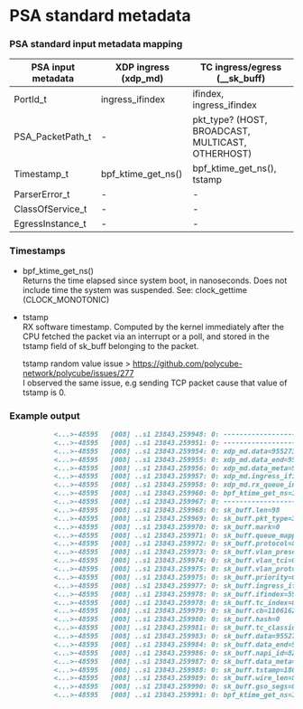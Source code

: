 # PSA standard metadata

### PSA standard input metadata mapping


| PSA input metadata 	| XDP ingress (xdp_md) 	| TC ingress/egress (__sk_buff)                     	|
|--------------------	|----------------------	|---------------------------------------------------	|
| PortId_t           	| ingress_ifindex      	| ifindex, ingress_ifindex                          	|
| PSA_PacketPath_t   	| -                    	| pkt_type? (HOST, BROADCAST, MULTICAST, OTHERHOST) 	|
| Timestamp_t        	| bpf_ktime_get_ns()   	| bpf_ktime_get_ns(), tstamp                        	|
| ParserError_t      	| -                    	| -                                                 	|
| ClassOfService_t   	| -                    	| -                                                 	|
| EgressInstance_t   	| -                    	| -                                                 	|


### Timestamps

* bpf_ktime_get_ns()   
    Returns the time elapsed since system boot, in nanoseconds.  Does not include time the system was suspended. See: clock_gettime (CLOCK_MONOTONIC)

* tstamp   
    RX software timestamp. Computed by the kernel immediately after the CPU fetched the packet via an interrupt or a poll, and stored in the tstamp field of sk_buff belonging to the packet.

    tstamp random value issue > https://github.com/polycube-network/polycube/issues/277  
    I observed the same issue, e.g sending TCP packet cause that value of tstamp is 0.

### Example output

```markdown
           <...>-48595   [008] ..s1 23843.259948: 0: ----------------------- NEW PACKET ---------------------------
           <...>-48595   [008] ..s1 23843.259951: 0: ----------------------- XDP metadata (xdp_md) ---------------------------
           <...>-48595   [008] ..s1 23843.259954: 0: xdp_md.data=955273472
           <...>-48595   [008] ..s1 23843.259955: 0: xdp_md.data_end=955273570
           <...>-48595   [008] ..s1 23843.259956: 0: xdp_md.data_meta=955273472
           <...>-48595   [008] ..s1 23843.259957: 0: xdp_md.ingress_ifindex=59
           <...>-48595   [008] ..s1 23843.259958: 0: xdp_md.rx_queue_index=0
           <...>-48595   [008] ..s1 23843.259960: 0: bpf_ktime_get_ns=1889154915
           <...>-48595   [008] ..s1 23843.259967: 0: ----------------------- TC metadata (sk_buff) ---------------------------
           <...>-48595   [008] ..s1 23843.259968: 0: sk_buff.len=98
           <...>-48595   [008] ..s1 23843.259969: 0: sk_buff.pkt_type=3
           <...>-48595   [008] ..s1 23843.259970: 0: sk_buff.mark=0
           <...>-48595   [008] ..s1 23843.259971: 0: sk_buff.queue_mapping=1
           <...>-48595   [008] ..s1 23843.259972: 0: sk_buff.protocol=8
           <...>-48595   [008] ..s1 23843.259973: 0: sk_buff.vlan_present=0
           <...>-48595   [008] ..s1 23843.259974: 0: sk_buff.vlan_tci=0
           <...>-48595   [008] ..s1 23843.259975: 0: sk_buff.vlan_proto=0
           <...>-48595   [008] ..s1 23843.259975: 0: sk_buff.priority=0
           <...>-48595   [008] ..s1 23843.259977: 0: sk_buff.ingress_ifindex=59
           <...>-48595   [008] ..s1 23843.259978: 0: sk_buff.ifindex=59
           <...>-48595   [008] ..s1 23843.259978: 0: sk_buff.tc_index=0
           <...>-48595   [008] ..s1 23843.259979: 0: sk_buff.cb=1106162992
           <...>-48595   [008] ..s1 23843.259980: 0: sk_buff.hash=0
           <...>-48595   [008] ..s1 23843.259981: 0: sk_buff.tc_classid=0
           <...>-48595   [008] ..s1 23843.259983: 0: sk_buff.data=955273472
           <...>-48595   [008] ..s1 23843.259984: 0: sk_buff.data_end=955273570
           <...>-48595   [008] ..s1 23843.259986: 0: sk_buff.napi_id=8228
           <...>-48595   [008] ..s1 23843.259987: 0: sk_buff.data_meta=955273472
           <...>-48595   [008] ..s1 23843.259988: 0: sk_buff.tstamp=1803767005
           <...>-48595   [008] ..s1 23843.259989: 0: sk_buff.wire_len=84
           <...>-48595   [008] ..s1 23843.259990: 0: sk_buff.gso_segs=0
           <...>-48595   [008] ..s1 23843.259991: 0: bpf_ktime_get_ns=1889185463
```